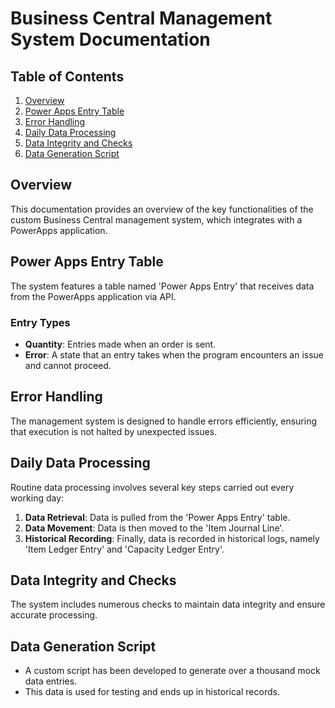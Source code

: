 # Business Central Management System Documentation

## Table of Contents
1. [Overview](#overview)
2. [Power Apps Entry Table](#power-apps-entry-table)
3. [Error Handling](#error-handling)
4. [Daily Data Processing](#daily-data-processing)
5. [Data Integrity and Checks](#data-integrity-and-checks)
6. [Data Generation Script](#data-generation-script)

## Overview
This documentation provides an overview of the key functionalities of the custom Business Central management system, which integrates with a PowerApps application.

## Power Apps Entry Table
The system features a table named 'Power Apps Entry' that receives data from the PowerApps application via API.

### Entry Types
- **Quantity**: Entries made when an order is sent.
- **Error**: A state that an entry takes when the program encounters an issue and cannot proceed.

## Error Handling
The management system is designed to handle errors efficiently, ensuring that execution is not halted by unexpected issues.

## Daily Data Processing
Routine data processing involves several key steps carried out every working day:

1. **Data Retrieval**: Data is pulled from the 'Power Apps Entry' table.
2. **Data Movement**: Data is then moved to the 'Item Journal Line'.
3. **Historical Recording**: Finally, data is recorded in historical logs, namely 'Item Ledger Entry' and 'Capacity Ledger Entry'.

## Data Integrity and Checks
The system includes numerous checks to maintain data integrity and ensure accurate processing.

## Data Generation Script
- A custom script has been developed to generate over a thousand mock data entries.
- This data is used for testing and ends up in historical records.

